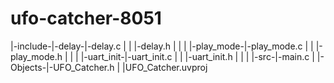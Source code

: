 # ufo-catcher-8051
|-include-|-delay-|-delay.c
|	        |	  |-delay.h
|	  |
|	  |-play_mode-|-play_mode.c
|	  |	      |-play_mode.h
|	  |
|	  |-uart_init-|-uart_init.c
|	  |	      |-uart_init.h
|	  |
|
|-src-|-main.c
|
|-Objects-|-UFO_Catcher.h
|
|UFO_Catcher.uvproj
